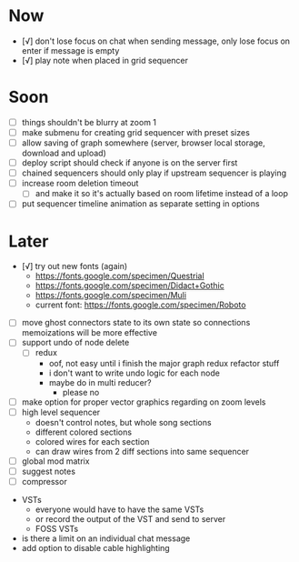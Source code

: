 # Now
- [√] don't lose focus on chat when sending message, only lose focus on enter if message is empty
- [√] play note when placed in grid sequencer
	
# Soon
- [ ] things shouldn't be blurry at zoom 1
- [ ] make submenu for creating grid sequencer with preset sizes
- [ ] allow saving of graph somewhere (server, browser local storage, download and upload)
- [ ] deploy script should check if anyone is on the server first
- [ ] chained sequencers should only play if upstream sequencer is playing
- [ ] increase room deletion timeout
	- [ ] and make it so it's actually based on room lifetime instead of a loop
- [ ] put sequencer timeline animation as separate setting in options

# Later
- [√] try out new fonts (again)
	- https://fonts.google.com/specimen/Questrial
	- https://fonts.google.com/specimen/Didact+Gothic
	- https://fonts.google.com/specimen/Muli
	- current font: https://fonts.google.com/specimen/Roboto
- [ ] move ghost connectors state to its own state so connections memoizations will be more effective
- [ ] support undo of node delete
	- [ ] redux
		- oof, not easy until i finish the major graph redux refactor stuff
		- i don't want to write undo logic for each node
		- maybe do in multi reducer?
			- please no
- [ ] make option for proper vector graphics regarding on zoom levels
- [ ] high level sequencer
	- doesn't control notes, but whole song sections
	- different colored sections
	- colored wires for each section
	- can draw wires from 2 diff sections into same sequencer
- [ ] global mod matrix
- [ ] suggest notes
- [ ] compressor
- VSTs
	- everyone would have to have the same VSTs
	- or record the output of the VST and send to server
	- FOSS VSTs
- is there a limit on an individual chat message
- add option to disable cable highlighting

